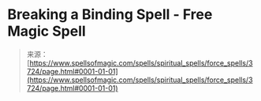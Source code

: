 <!--yml
category: 未分类
date: 2024-06-12 18:37:27
-->

# Breaking a Binding Spell - Free Magic Spell

> 来源：[https://www.spellsofmagic.com/spells/spiritual_spells/force_spells/3724/page.html#0001-01-01](https://www.spellsofmagic.com/spells/spiritual_spells/force_spells/3724/page.html#0001-01-01)